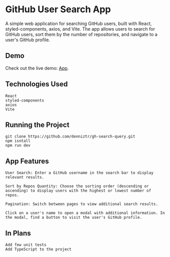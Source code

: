 # GitHub User Search App

A simple web application for searching GitHub users, built with React, styled-components, axios, and Vite. The app allows users to search for GitHub users, sort them by the number of repositories, and navigate to a user's GitHub profile.

## Demo
Check out the live demo: [App](https://graceful-zuccutto-b59801.netlify.app/).

## Technologies Used

    React
    styled-components
    axios
    Vite

## Running the Project

    git clone https://github.com/denniztr/gh-search-query.git
    npm isntall
    npm run dev

## App Features
    
    User Search: Enter a GitHub username in the search bar to display relevant results.

    Sort by Repos Quantity: Choose the sorting order (descending or ascending) to display users with the highest or lowest number of repos.

    Pagination: Switch between pages to view additional search results.

    Click on a user's name to open a modal with additional information. In the modal, find a button to visit the user's GitHub profile.

## In Plans

    Add few unit tests
    Add TypeScript to the project
